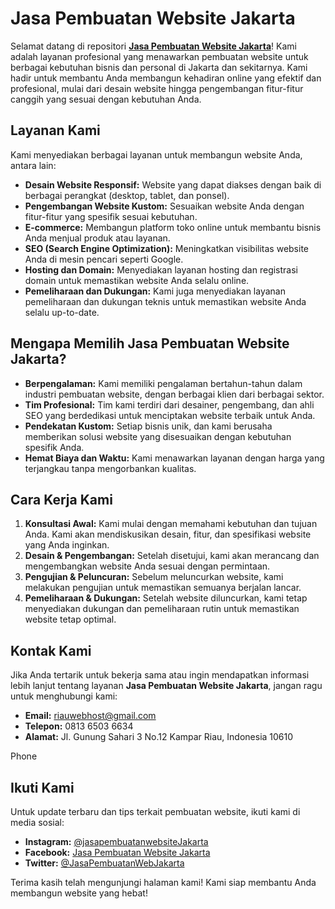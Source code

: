 # Jasa Pembuatan Website Jakarta

Selamat datang di repositori [**Jasa Pembuatan Website Jakarta**](https://www.riauwebhost.com)! Kami adalah layanan profesional yang menawarkan pembuatan website untuk berbagai kebutuhan bisnis dan personal di Jakarta dan sekitarnya. Kami hadir untuk membantu Anda membangun kehadiran online yang efektif dan profesional, mulai dari desain website hingga pengembangan fitur-fitur canggih yang sesuai dengan kebutuhan Anda.

## Layanan Kami

Kami menyediakan berbagai layanan untuk membangun website Anda, antara lain:

- **Desain Website Responsif:** Website yang dapat diakses dengan baik di berbagai perangkat (desktop, tablet, dan ponsel).
- **Pengembangan Website Kustom:** Sesuaikan website Anda dengan fitur-fitur yang spesifik sesuai kebutuhan.
- **E-commerce:** Membangun platform toko online untuk membantu bisnis Anda menjual produk atau layanan.
- **SEO (Search Engine Optimization):** Meningkatkan visibilitas website Anda di mesin pencari seperti Google.
- **Hosting dan Domain:** Menyediakan layanan hosting dan registrasi domain untuk memastikan website Anda selalu online.
- **Pemeliharaan dan Dukungan:** Kami juga menyediakan layanan pemeliharaan dan dukungan teknis untuk memastikan website Anda selalu up-to-date.

## Mengapa Memilih Jasa Pembuatan Website Jakarta?

- **Berpengalaman:** Kami memiliki pengalaman bertahun-tahun dalam industri pembuatan website, dengan berbagai klien dari berbagai sektor.
- **Tim Profesional:** Tim kami terdiri dari desainer, pengembang, dan ahli SEO yang berdedikasi untuk menciptakan website terbaik untuk Anda.
- **Pendekatan Kustom:** Setiap bisnis unik, dan kami berusaha memberikan solusi website yang disesuaikan dengan kebutuhan spesifik Anda.
- **Hemat Biaya dan Waktu:** Kami menawarkan layanan dengan harga yang terjangkau tanpa mengorbankan kualitas.

## Cara Kerja Kami

1. **Konsultasi Awal:** Kami mulai dengan memahami kebutuhan dan tujuan Anda. Kami akan mendiskusikan desain, fitur, dan spesifikasi website yang Anda inginkan.
2. **Desain & Pengembangan:** Setelah disetujui, kami akan merancang dan mengembangkan website Anda sesuai dengan permintaan.
3. **Pengujian & Peluncuran:** Sebelum meluncurkan website, kami melakukan pengujian untuk memastikan semuanya berjalan lancar.
4. **Pemeliharaan & Dukungan:** Setelah website diluncurkan, kami tetap menyediakan dukungan dan pemeliharaan rutin untuk memastikan website tetap optimal.

## Kontak Kami

Jika Anda tertarik untuk bekerja sama atau ingin mendapatkan informasi lebih lanjut tentang layanan **Jasa Pembuatan Website Jakarta**, jangan ragu untuk menghubungi kami:

- **Email:** [riauwebhost@gmail.com](mailto:riauwebhost@gmail.com)
- **Telepon:** 0813 6503 6634
- **Alamat:** Jl. Gunung Sahari 3 No.12
  Kampar Riau, Indonesia 10610

Phone

## Ikuti Kami

Untuk update terbaru dan tips terkait pembuatan website, ikuti kami di media sosial:

- **Instagram:** [@jasapembuatanwebsiteJakarta](https://instagram.com/riauwebhost)
- **Facebook:** [Jasa Pembuatan Website Jakarta](https://web.facebook.com/riauwebhost)
- **Twitter:** [@JasaPembuatanWebJakarta](https://x.com/riauwebhost)

Terima kasih telah mengunjungi halaman kami! Kami siap membantu Anda membangun website yang hebat!
